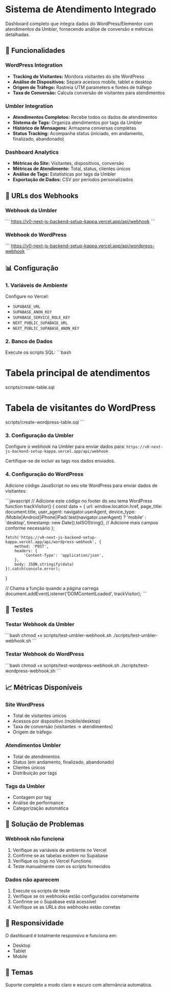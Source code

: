 # Sistema de Atendimento Integrado

Dashboard completo que integra dados do WordPress/Elementor com atendimentos da Umbler, fornecendo análise de conversão e métricas detalhadas.

## 🚀 Funcionalidades

### WordPress Integration
- **Tracking de Visitantes:** Monitora visitantes do site WordPress
- **Análise de Dispositivos:** Separa acessos mobile, tablet e desktop
- **Origem de Tráfego:** Rastreia UTM parameters e fontes de tráfego
- **Taxa de Conversão:** Calcula conversão de visitantes para atendimentos

### Umbler Integration
- **Atendimentos Completos:** Recebe todos os dados de atendimentos
- **Sistema de Tags:** Organiza atendimentos por tags da Umbler
- **Histórico de Mensagens:** Armazena conversas completas
- **Status Tracking:** Acompanha status (iniciado, em andamento, finalizado, abandonado)

### Dashboard Analytics
- **Métricas do Site:** Visitantes, dispositivos, conversão
- **Métricas de Atendimento:** Total, status, clientes únicos
- **Análise de Tags:** Estatísticas por tags da Umbler
- **Exportação de Dados:** CSV por períodos personalizados

## 🔗 URLs dos Webhooks

### Webhook da Umbler
\`\`\`
https://v0-next-js-backend-setup-kappa.vercel.app/api/webhook
\`\`\`

### Webhook do WordPress
\`\`\`
https://v0-next-js-backend-setup-kappa.vercel.app/api/wordpress-webhook
\`\`\`

## 📊 Configuração

### 1. Variáveis de Ambiente
Configure no Vercel:
- `SUPABASE_URL`
- `SUPABASE_ANON_KEY`
- `SUPABASE_SERVICE_ROLE_KEY`
- `NEXT_PUBLIC_SUPABASE_URL`
- `NEXT_PUBLIC_SUPABASE_ANON_KEY`

### 2. Banco de Dados
Execute os scripts SQL:
\`\`\`bash
# Tabela principal de atendimentos
scripts/create-table.sql

# Tabela de visitantes do WordPress
scripts/create-wordpress-table.sql
\`\`\`

### 3. Configuração da Umbler
Configure o webhook na Umbler para enviar dados para:
`https://v0-next-js-backend-setup-kappa.vercel.app/api/webhook`

Certifique-se de incluir as tags nos dados enviados.

### 4. Configuração do WordPress
Adicione código JavaScript no seu site WordPress para enviar dados de visitantes:

\`\`\`javascript
// Adicione este código no footer do seu tema WordPress
function trackVisitor() {
    const data = {
        url: window.location.href,
        page_title: document.title,
        user_agent: navigator.userAgent,
        device_type: /Mobile|Android|iPhone|iPad/.test(navigator.userAgent) ? 'mobile' : 'desktop',
        timestamp: new Date().toISOString(),
        // Adicione mais campos conforme necessário
    };

    fetch('https://v0-next-js-backend-setup-kappa.vercel.app/api/wordpress-webhook', {
        method: 'POST',
        headers: {
            'Content-Type': 'application/json',
        },
        body: JSON.stringify(data)
    }).catch(console.error);
}

// Chama a função quando a página carrega
document.addEventListener('DOMContentLoaded', trackVisitor);
\`\`\`

## 🧪 Testes

### Testar Webhook da Umbler
\`\`\`bash
chmod +x scripts/test-umbler-webhook.sh
./scripts/test-umbler-webhook.sh
\`\`\`

### Testar Webhook do WordPress
\`\`\`bash
chmod +x scripts/test-wordpress-webhook.sh
./scripts/test-wordpress-webhook.sh
\`\`\`

## 📈 Métricas Disponíveis

### Site WordPress
- Total de visitantes únicos
- Acessos por dispositivo (mobile/desktop)
- Taxa de conversão (visitantes → atendimentos)
- Origem de tráfego

### Atendimentos Umbler
- Total de atendimentos
- Status (em andamento, finalizado, abandonado)
- Clientes únicos
- Distribuição por tags

### Tags da Umbler
- Contagem por tag
- Análise de performance
- Categorização automática

## 🔧 Solução de Problemas

### Webhook não funciona
1. Verifique as variáveis de ambiente no Vercel
2. Confirme se as tabelas existem no Supabase
3. Verifique os logs no Vercel Functions
4. Teste manualmente com os scripts fornecidos

### Dados não aparecem
1. Execute os scripts de teste
2. Verifique se os webhooks estão configurados corretamente
3. Confirme se o Supabase está acessível
4. Verifique se as URLs dos webhooks estão corretas

## 📱 Responsividade

O dashboard é totalmente responsivo e funciona em:
- Desktop
- Tablet
- Mobile

## 🎨 Temas

Suporte completo a modo claro e escuro com alternância automática.
